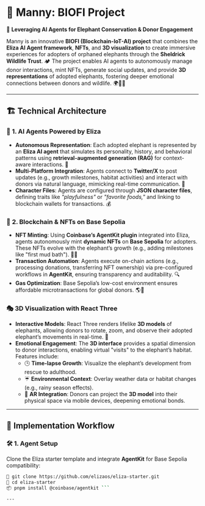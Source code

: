 # 🐘 Manny: BIOFI Project

🚀 **Leveraging AI Agents for Elephant Conservation & Donor Engagement**

Manny is an innovative **BIOFI (Blockchain-IoT-AI) project** that combines the **Eliza AI Agent framework**, **NFTs**, and **3D visualization** to create immersive experiences for adopters of orphaned elephants through the **Sheldrick Wildlife Trust**. 🏕️ The project enables AI agents to autonomously manage donor interactions, mint NFTs, generate social updates, and provide **3D representations** of adopted elephants, fostering deeper emotional connections between donors and wildlife. 🌍🐘✨

---

## 🏗️ **Technical Architecture**
### 🤖 **1. AI Agents Powered by Eliza**
- **Autonomous Representation**: Each adopted elephant is represented by an **Eliza AI agent** that simulates its personality, history, and behavioral patterns using **retrieval-augmented generation (RAG)** for context-aware interactions. 💬
- **Multi-Platform Integration**: Agents connect to **Twitter/X** to post updates (e.g., growth milestones, habitat activities) and interact with donors via natural language, mimicking real-time communication. 📲
- **Character Files**: Agents are configured through **JSON character files**, defining traits like _"playfulness"_ or _"favorite foods,"_ and linking to blockchain wallets for transactions. 💰

### 🔗 **2. Blockchain & NFTs on Base Sepolia**
- **NFT Minting**: Using **Coinbase’s AgentKit plugin** integrated into Eliza, agents autonomously mint **dynamic NFTs** on **Base Sepolia** for adopters. These NFTs evolve with the elephant’s growth (e.g., adding milestones like "first mud bath"). 🎨🐘
- **Transaction Automation**: Agents execute on-chain actions (e.g., processing donations, transferring NFT ownership) via pre-configured workflows in **AgentKit**, ensuring transparency and auditability. 🔍
- **Gas Optimization**: Base Sepolia’s low-cost environment ensures affordable microtransactions for global donors. 🌎💸

### 🎭 **3D Visualization with React Three**
- **Interactive Models**: React Three renders lifelike **3D models** of elephants, allowing donors to rotate, zoom, and observe their adopted elephant’s movements in real-time. 🎥
- **Emotional Engagement**: The **3D interface** provides a spatial dimension to donor interactions, enabling virtual "visits" to the elephant’s habitat. Features include:
  - 🕒 **Time-lapse Growth**: Visualize the elephant’s development from rescue to adulthood.
  - ☔ **Environmental Context**: Overlay weather data or habitat changes (e.g., rainy season effects).
  - 📱 **AR Integration**: Donors can project the **3D model** into their physical space via mobile devices, deepening emotional bonds.

---

## 🔄 **Implementation Workflow**

### 🛠️ **1. Agent Setup**
Clone the Eliza starter template and integrate **AgentKit** for Base Sepolia compatibility:
```bash
🚀 git clone https://github.com/elizaos/eliza-starter.git
📂 cd eliza-starter
📦 pnpm install @coinbase/agentkit ```

---

